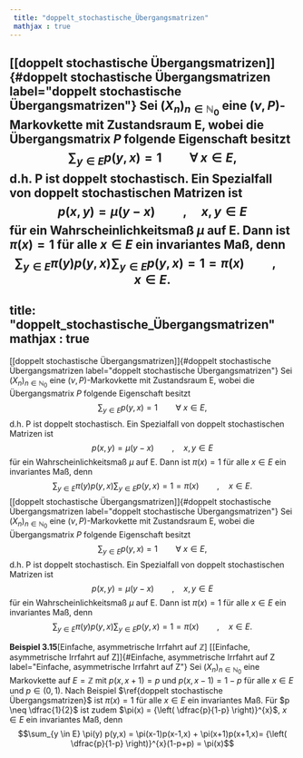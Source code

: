 ```yaml
---
 title: "doppelt_stochastische_Übergangsmatrizen"
 mathjax : true
---
```

[\[doppelt stochastische Übergangsmatrizen\]]{#doppelt stochastische Übergangsmatrizen
label="doppelt stochastische Übergangsmatrizen"} Sei
$(X_{n})_{n \in \mathbb{N}_{0}}$ eine $(\nu,P)$-Markovkette mit
Zustandsraum E, wobei die Übergangsmatrix $P$ folgende Eigenschaft
besitzt $$\sum_{y \in E} p(y,x) = 1 \qquad \forall \: x \in E,$$ d.h. P
ist doppelt stochastisch. Ein Spezialfall von doppelt stochastischen
Matrizen ist $$p(x,y) = \mu(y-x) \qquad, \quad x,y \in E$$ für ein
Wahrscheinlichkeitsmaß $\mu$ auf E. Dann ist $\pi(x) = 1$ für alle
$x \in E$ ein invariantes Maß, denn
$$\sum_{y \in E} \pi(y) p(y,x) \sum_{y \in E} p(y,x) = 1 = \pi(x) \qquad , \quad x \in E.$$
---
 title: "doppelt_stochastische_Übergangsmatrizen"
 mathjax : true
---
[\[doppelt stochastische Übergangsmatrizen\]]{#doppelt stochastische Übergangsmatrizen
label="doppelt stochastische Übergangsmatrizen"} Sei
$(X_{n})_{n \in \mathbb{N}_{0}}$ eine $(\nu,P)$-Markovkette mit
Zustandsraum E, wobei die Übergangsmatrix $P$ folgende Eigenschaft
besitzt $$\sum_{y \in E} p(y,x) = 1 \qquad \forall \: x \in E,$$ d.h. P
ist doppelt stochastisch. Ein Spezialfall von doppelt stochastischen
Matrizen ist $$p(x,y) = \mu(y-x) \qquad, \quad x,y \in E$$ für ein
Wahrscheinlichkeitsmaß $\mu$ auf E. Dann ist $\pi(x) = 1$ für alle
$x \in E$ ein invariantes Maß, denn
$$\sum_{y \in E} \pi(y) p(y,x) \sum_{y \in E} p(y,x) = 1 = \pi(x) \qquad , \quad x \in E.$$[\[doppelt stochastische Übergangsmatrizen\]]{#doppelt stochastische Übergangsmatrizen
label="doppelt stochastische Übergangsmatrizen"} Sei
$(X_{n})_{n \in \mathbb{N}_{0}}$ eine $(\nu,P)$-Markovkette mit
Zustandsraum E, wobei die Übergangsmatrix $P$ folgende Eigenschaft
besitzt $$\sum_{y \in E} p(y,x) = 1 \qquad \forall \: x \in E,$$ d.h. P
ist doppelt stochastisch. Ein Spezialfall von doppelt stochastischen
Matrizen ist $$p(x,y) = \mu(y-x) \qquad, \quad x,y \in E$$ für ein
Wahrscheinlichkeitsmaß $\mu$ auf E. Dann ist $\pi(x) = 1$ für alle
$x \in E$ ein invariantes Maß, denn
$$\sum_{y \in E} \pi(y) p(y,x) \sum_{y \in E} p(y,x) = 1 = \pi(x) \qquad , \quad x \in E.$$

**Beispiel 3.15**\[Einfache, asymmetrische Irrfahrt auf $\mathbb{Z}$\]
[\[Einfache, asymmetrische Irrfahrt auf Z\]]{#Einfache, asymmetrische Irrfahrt auf Z
label="Einfache, asymmetrische Irrfahrt auf Z"} Sei
$(X_{n})_{n \in \mathbb{N}_{0}}$ eine Markovkette auf $E=\mathbb{Z}$ mit
$p(x,x+1) = p$ und $p(x,x-1)=1-p$ für alle $x \in E$ und $p \in (0,1)$.
Nach Beispiel $\ref{doppelt stochastische Übergangsmatrizen}$ ist
$\pi(x) = 1$ für alle $x \in E$ ein invariantes Maß. Für
$p \neq \dfrac{1}{2}$ ist zudem
$\pi(x) = {\left( \dfrac{p}{1-p} \right)}^{x}$, $x \in E$ ein
invariantes Maß, denn
$$\sum_{y \in E} \pi(y) p(y,x) = \pi(x-1)p(x-1,x) + \pi(x+1)p(x+1,x)= {\left( \dfrac{p}{1-p} \right)}^{x}(1-p+p) = \pi(x)$$

